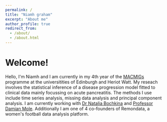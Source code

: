 ```yaml
---
permalink: /
title: "Niamh graham"
excerpt: "About me"
author_profile: true
redirect_from: 
  - /about/
  - /about.html
---
```

Welcome!
======
Hello, I'm Niamh and I am currently in my 4th year of the [MACMIGs](https://www.mac-migs.ac.uk/) programme at the universitities of Edinburgh and Heriot Watt. My reseach involves the statistical inference of a disease progression model fitted to clinical data mainly focussing on acute pancreatitis. The methods I use include time series analysis, missing data analysis and principal component analysis. I am currently working with [Dr Natalia Bochkina](https://www.maths.ed.ac.uk/~nbochkin/) and [Professor Damian Mole](https://www.ed.ac.uk/surgery/staff/profiles/damian-mole). Additionally I am one of 4 co-founders of Remondata, a women's football data analysis platform.

